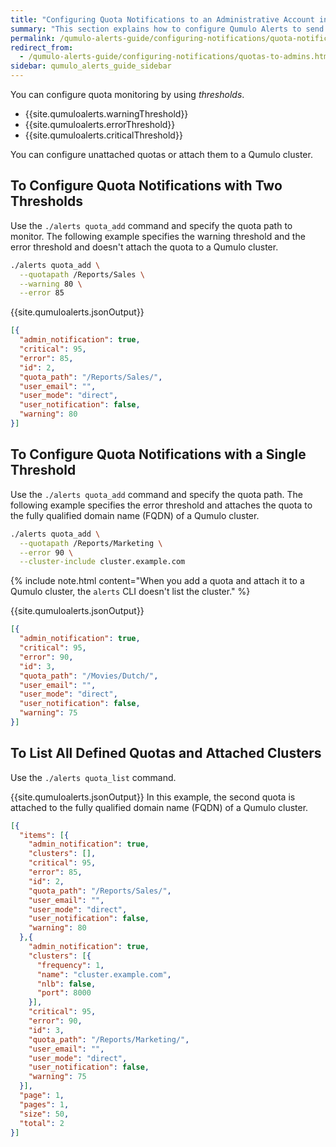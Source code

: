 ```yaml
---
title: "Configuring Quota Notifications to an Administrative Account in Qumulo Alerts"
summary: "This section explains how to configure Qumulo Alerts to send quota notifications from a Qumulo cluster to an administrative account."
permalink: /qumulo-alerts-guide/configuring-notifications/quota-notifications-to-administrators.html
redirect_from:
  - /qumulo-alerts-guide/configuring-notifications/quotas-to-admins.html
sidebar: qumulo_alerts_guide_sidebar
---
```


You can configure quota monitoring by using _thresholds_.

* {{site.qumuloalerts.warningThreshold}}
* {{site.qumuloalerts.errorThreshold}}
* {{site.qumuloalerts.criticalThreshold}}

You can configure unattached quotas or attach them to a Qumulo cluster.

## To Configure Quota Notifications with Two Thresholds
Use the `./alerts quota_add` command and specify the quota path to monitor. The following example specifies the warning threshold and the error threshold and doesn't attach the quota to a Qumulo cluster.

```bash
./alerts quota_add \
  --quotapath /Reports/Sales \
  --warning 80 \
  --error 85
```

{{site.qumuloalerts.jsonOutput}}

```json
[{
  "admin_notification": true,
  "critical": 95,
  "error": 85,
  "id": 2,
  "quota_path": "/Reports/Sales/",
  "user_email": "",
  "user_mode": "direct",
  "user_notification": false,
  "warning": 80
}]
```


## To Configure Quota Notifications with a Single Threshold
Use the `./alerts quota_add` command and specify the quota path. The following example specifies the error threshold and attaches the quota to the fully qualified domain name (FQDN) of a Qumulo cluster.

```bash
./alerts quota_add \
  --quotapath /Reports/Marketing \
  --error 90 \
  --cluster-include cluster.example.com
```

{% include note.html content="When you add a quota and attach it to a Qumulo cluster, the `alerts` CLI doesn't list the cluster." %}

{{site.qumuloalerts.jsonOutput}}

```json
[{
  "admin_notification": true,
  "critical": 95,
  "error": 90,
  "id": 3,
  "quota_path": "/Movies/Dutch/",
  "user_email": "",
  "user_mode": "direct",
  "user_notification": false,
  "warning": 75
}]
```


## To List All Defined Quotas and Attached Clusters
Use the `./alerts quota_list` command.

{{site.qumuloalerts.jsonOutput}} In this example, the second quota is attached to the fully qualified domain name (FQDN) of a Qumulo cluster.

```json
[{
  "items": [{
    "admin_notification": true,
    "clusters": [],
    "critical": 95,
    "error": 85,
    "id": 2,
    "quota_path": "/Reports/Sales/",
    "user_email": "",
    "user_mode": "direct",
    "user_notification": false,
    "warning": 80
  },{
    "admin_notification": true,
    "clusters": [{
      "frequency": 1,
      "name": "cluster.example.com",
      "nlb": false,
      "port": 8000
    }],
    "critical": 95,
    "error": 90,
    "id": 3,
    "quota_path": "/Reports/Marketing/",
    "user_email": "",
    "user_mode": "direct",
    "user_notification": false,
    "warning": 75
  }],
  "page": 1,
  "pages": 1,
  "size": 50,
  "total": 2
}]
```
